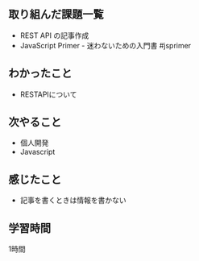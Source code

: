 ## 取り組んだ課題一覧
- REST API の記事作成
- JavaScript Primer - 迷わないための入門書 #jsprimer

## わかったこと
- RESTAPIについて

## 次やること
- 個人開発
- Javascript

## 感じたこと
- 記事を書くときは情報を書かない

## 学習時間
1時間